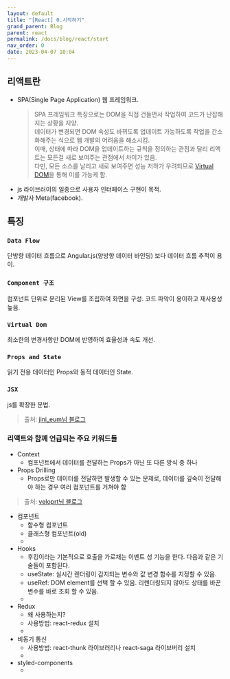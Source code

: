 ```yaml
---
layout: default
title: "[React] 0.시작하기"
grand_parent: Blog
parent: react
permalink: /docs/blog/react/start
nav_order: 0
date: 2023-04-07 10:04
---
```


## 리액트란
- SPA(Single Page Application) 웹 프레임워크.
  > SPA 프레임워크 특징으로는 DOM을 직접 건들면서 작업하여 코드가 난잡해지는 상황을 지양.  
  > 데이터가 변경되면 DOM 속성도 바뀌도록 업데이트 가능하도록 작업을 간소화해주는 식으로 웹 개발의 어려움을 해소시킴.  
  > 이때, 상태에 따라 DOM을 업데이트하는 규칙을 정의하는 관점과 달리 리액트는 모든걸 새로 보여주는 관점에서 차이가 있음.   
  > 다만, 모든 소스를 날리고 새로 보여주면 성능 저하가 우려되므로 [Virtual DOM](#virtual-dom)을 통해 이를 가능케 함.  
- js 라이브러이의 일종으로 사용자 인터페이스 구현이 목적.
- 개발사 Meta(facebook).

## 특징
  ### `Data Flow`
  단방향 데이터 흐름으로 Angular.js(양방향 데이터 바인딩) 보다 데이터 흐름 추적이 용이. 
  ### `Component 구조`
  컴포넌트 단위로 분리된 View를 조립하여 화면을 구성. 코드 파악이 용이하고 재사용성 높음.
  ### `Virtual Dom`
  최소한의 변경사항만 DOM에 반영하여 효율성과 속도 개선.
  ### `Props and State`
  읽기 전용 데이터인 Props와 동적 데이터인 State.
  ### `JSX`
  js를 확장한 문법.
> 출처: [jini_eum님 블로그](https://velog.io/@jini_eun/React-React.js%EB%9E%80-%EA%B0%84%EB%8B%A8-%EC%A0%95%EB%A6%AC)

### 리액트와 함께 언급되는 주요 키워드들
- Context
  - 컴포넌트에서 데이터를 전달하는 Props가 아닌 또 다른 방식 중 하나
- Props Drilling
  - Props로만 데이터를 전달하면 발생할 수 있는 문제로, 데이터를 깊숙이 전달해야 하는 경우 여러 컴포넌트를 거쳐야 함
> 출처: [veloprt님 블로그](https://velog.io/@velopert/react-context-tutorial)  
- 컴포넌트
  - 함수형 컴포넌트
  - 클래스형 컴포넌트(old)
  - [//]: # (TODO:)
- Hooks
  - 후킹이라는 기본적으로 호출을 가로채는 이벤트 성 기능을 한다. 다음과 같은 기술들이 포함된다.
  - useState: 실시간 렌더링이 감지되는 변수와 값 변경 함수를 지정할 수 있음.
  - useRef: DOM element를 선택 할 수 있음. 리렌더링되지 않아도 상태를 바꾼 변수를 바로 조회 할 수 있음.
  - [//]: # (TODO:)
- Redux 
  - 왜 사용하는지?
  - 사용방법: react-redux 설치
  - [//]: # (TODO:)
- 비동기 통신
  - 사용방법: react-thunk 라이브러리나 react-saga 라이브버리 설치
  - [//]: # (TODO:)
- styled-components
  - [//]: # (TODO:)